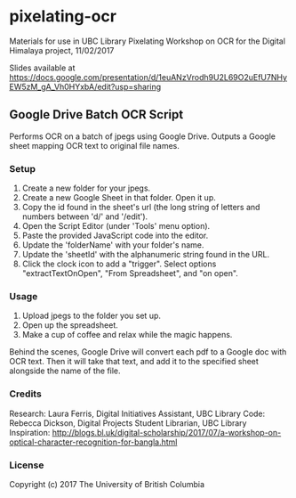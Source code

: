 # pixelating-ocr
Materials for use in UBC Library Pixelating Workshop on OCR for the Digital Himalaya project, 11/02/2017

Slides available at https://docs.google.com/presentation/d/1euANzVrodh9U2L69O2uEfU7NHyEW5zM_gA_Vh0HYxbA/edit?usp=sharing

## Google Drive Batch OCR Script

Performs OCR on a batch of jpegs using Google Drive.
Outputs a Google sheet mapping OCR text to original file names.

### Setup

1. Create a new folder for your jpegs.
2. Create a new Google Sheet in that folder. Open it up.
3. Copy the id found in the sheet's url (the long string of letters and numbers between 'd/' and '/edit').
4. Open the Script Editor (under 'Tools' menu option).
5. Paste the provided JavaScript code into the editor.
6. Update the 'folderName' with your folder's name.
7. Update the 'sheetId' with the alphanumeric string found in the URL.
8. Click the clock icon to add a "trigger". Select options "extractTextOnOpen", "From Spreadsheet", and "on open".

### Usage

1. Upload jpegs to the folder you set up.
2. Open up the spreadsheet.
3. Make a cup of coffee and relax while the magic happens.

Behind the scenes, Google Drive will convert each pdf to a Google doc with OCR text. Then it will take that text, and add it to the specified sheet alongside the name of the file.

### Credits

Research: Laura Ferris, Digital Initiatives Assistant, UBC Library
Code: Rebecca Dickson, Digital Projects Student Librarian, UBC Library
Inspiration: http://blogs.bl.uk/digital-scholarship/2017/07/a-workshop-on-optical-character-recognition-for-bangla.html

### License
Copyright (c) 2017 The University of British Columbia
